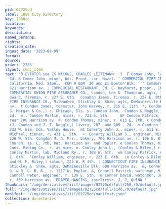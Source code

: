 ```yaml
---
pid: 02725cd
label: 1888 City Directory
key: 1888cd
location: 
keywords: 
description: 
named_persons: 
rights: 
creation_date: 
ingest_date: '2023-08-09'
format: 
source: 
order: '2725'
layout: cmhc_item
text: 'B EVTOTER soa 2K WACONS, CHARLES LEITZMANN . 3  F Comay John, lab, r. 222 E.
  3d. & Comer John, miner, bds. Front, cor. Hazel. ’ COMMERCIAL FIRE INSURANCE CO.,
  California, Ned. Steel,  COM 9 GON  20 and 21 Boston Blk.  '' Commercial House,
  621 Harrison av. ; COMMERCIAL RESTAURANT, Ed. E. Hayhurst, propr., 106  E. 2d.  *
  COMMERCIAL UNION FIRE ASSURANCE CO., London, Lee &  Thompson, agts, 104 W. 4th.  f..Conahan
  dward, fireman, r. 227 E. 8th.  Conahan James, fireman, r. 227 E. 8th.  ; CONCORDIA
  FIRE INSURANCE CO., Milwaukee, Stickley &  Shaw, agts, DeMaineville Block, 600 Harrison
  av.  t Condon James, teamster, John Harvey, r. 215 E. 11th. *; Condon John, (John
  G. Morgan & Co.,) r. Chicago, Ils. s. Condon John,  Condon & Noggle,) r. 207 W.
  2d.  m:. Condon Martin, miner, r. 721 E. 5th.     EF Condon Patrick, policy office,
  rear 708 Harrison av. ®. Condon Thomas, miner, r. 613 E. 7th. x Condon & Noggle,
  (J. Condon and J. T. Noggle,) livery, 207  and 209 . 2d.  m Condron Ira E., orehauler,
  332 W. Elm, bds. Valley House.  mt Conerty John J., miner, r. 611 E. 4th.  B Conerty
  Michael, tinner, r, 431 E. 5th.  »: Conerty William J., engineer, Midland Ry., r.
  226 W. 5th. Congdon M. D. Mrs., bakery, 706 Harrison av, r. 106 E. 8th.  &: Congregational
  Church, ss. E. 7th, bet. Harrison av. and Poplar. e Conlan Thomas, miner, Leadville
  Cons. Mining Co., r. at mine. m. Conley John L., (Conley & Riley,) r. 307 N. Spruce.  &
  Conley Martin, lab, Midland Ry., r. 308 W. 5th.  wm Conley Patrick, miner, r. 223
  E. 6th.  ‘Conley William, engineer, r. 223 E. 6th.  ce Conley & Riley, (J. L. Conley
  and M. M. Riley,) saloon, 223 W. R 4th. | CONNECTICUT FIRE INSURANCE CO., Hartford,
  Stickley &  Shaw, agts, DeMaineville Blk, 600 Harrison av.  &, Connell John, roadmaster,
  D. & R. G. R. R., r. 1217 N. Poplar. &, Connell Patrick, watchman, Midland Ry.  x.
  Connell Peter, engineer, r. 139 E. 5th.  e Conner David, watchmkr, Joslin & Park,
  r. 309 Harrison av.  EPAPER HANGING, zasr2trxsr. J, J, QUINN '
thumbnail: "/img/derivatives/iiif/images/02725cd/full/250,/0/default.jpg"
full: "/img/derivatives/iiif/images/02725cd/full/1140,/0/default.jpg"
manifest: "/img/derivatives/iiif/02725cd/manifest.json"
collection: directories
---
```

